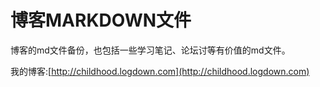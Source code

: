 博客MARKDOWN文件
====
博客的md文件备份，也包括一些学习笔记、论坛讨等有价值的md文件。


我的博客:[http://childhood.logdown.com](http://childhood.logdown.com)
